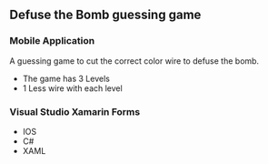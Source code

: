 ## Defuse the Bomb guessing game
### Mobile Application
A guessing game to cut the correct color wire to defuse the bomb.
- The game has 3 Levels 
- 1 Less wire with each level

### Visual Studio Xamarin Forms
- IOS
- C#
- XAML
